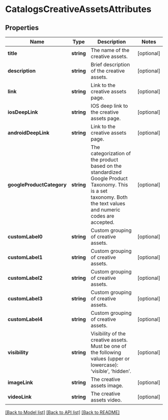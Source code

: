 # CatalogsCreativeAssetsAttributes

## Properties
Name | Type | Description | Notes
------------ | ------------- | ------------- | -------------
**title** | **string** | The name of the creative assets. | [optional] 
**description** | **string** | Brief description of the creative assets. | [optional] 
**link** | **string** | Link to the creative assets page. | [optional] 
**iosDeepLink** | **string** | IOS deep link to the creative assets page. | [optional] 
**androidDeepLink** | **string** | Link to the creative assets page. | [optional] 
**googleProductCategory** | **string** | The categorization of the product based on the standardized Google Product Taxonomy. This is a set taxonomy. Both the text values and numeric codes are accepted. | [optional] 
**customLabel0** | **string** | Custom grouping of creative assets. | [optional] 
**customLabel1** | **string** | Custom grouping of creative assets. | [optional] 
**customLabel2** | **string** | Custom grouping of creative assets. | [optional] 
**customLabel3** | **string** | Custom grouping of creative assets. | [optional] 
**customLabel4** | **string** | Custom grouping of creative assets. | [optional] 
**visibility** | **string** | Visibility of the creative assets. Must be one of the following values (upper or lowercase): ‘visible’, ‘hidden’. | [optional] 
**imageLink** | **string** | The creative assets image. | [optional] 
**videoLink** | **string** | The creative assets video. | [optional] 

[[Back to Model list]](../README.md#documentation-for-models) [[Back to API list]](../README.md#documentation-for-api-endpoints) [[Back to README]](../README.md)



